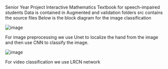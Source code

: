Senior Year Project
Interactive Mathematics Textbook for speech-impaired students 
Data is contained in Augmented and validation folders
src contains the source files
Below is the block diagram for the image classification

![image](https://github.com/hrushikesh890/SignLanguageClassification/assets/24652679/a9dd77e6-7306-4638-b6ea-dc3db7394c9e)

For image preprocessing we use Unet to localize the hand from the image and then use CNN to classify the image.

![image](https://github.com/hrushikesh890/SignLanguageClassification/assets/24652679/1aa0ad17-2bce-4ec1-9e5f-c7537cf92d58)

For video classification we use LRCN network
